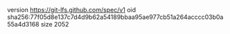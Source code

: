 version https://git-lfs.github.com/spec/v1
oid sha256:77f05d8e137c7d4d9b62a54189bbaa95ae977cb51a264acccc03b0a55a4d3168
size 2052
